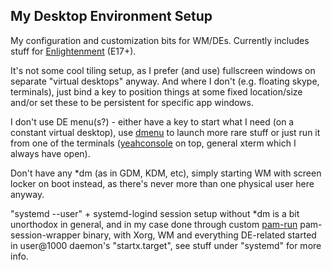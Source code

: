 My Desktop Environment Setup
--------------------

My configuration and customization bits for WM/DEs.
Currently includes stuff for [Enlightenment](http://enlightenment.org) (E17+).

It's not some cool tiling setup, as I prefer (and use) fullscreen windows on
separate "virtual desktops" anyway. And where I don't (e.g. floating skype,
terminals), just bind a key to position things at some fixed location/size
and/or set these to be persistent for specific app windows.

I don't use DE menu(s?) - either have a key to start what I need (on a constant
virtual desktop), use [dmenu](http://tools.suckless.org/dmenu/) to launch more
rare stuff or just run it from one of the terminals
([yeahconsole](http://phrat.de/yeahtools.html) on top, general xterm which I
always have open).

Don't have any *dm (as in GDM, KDM, etc), simply starting WM with screen locker
on boot instead, as there's never more than one physical user here anyway.

"systemd --user" + systemd-logind session setup without *dm is a bit unorthodox
in general, and in my case done through custom
[pam-run](https://github.com/mk-fg/fgtk/#pam-run) pam-session-wrapper binary,
with Xorg, WM and everything DE-related started in user@1000 daemon's
"startx.target", see stuff under "systemd" for more info.
